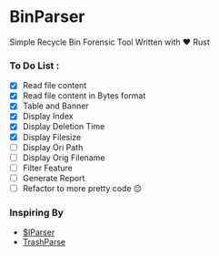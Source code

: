 # BinParser
Simple Recycle Bin Forensic Tool Written with ❤ Rust 


### To Do List :
- [X] Read file content
- [X] Read file content in Bytes format
- [X] Table and Banner
- [X] Display Index
- [X] Display Deletion Time
- [X] Display Filesize
- [ ] Display Ori Path
- [ ] Display Orig Filename
- [ ] Filter Feature
- [ ] Generate Report
- [ ] Refactor to more pretty code :pensive:

### Inspiring By
- [$IParser](https://df-stream.com/recycle-bin-i-parser/) 
- [TrashParse](https://github.com/hanasuru/TrashParse/)
